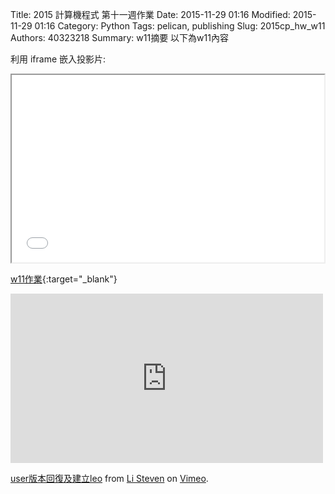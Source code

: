 Title: 2015 計算機程式 第十一週作業
Date: 2015-11-29 01:16
Modified: 2015-11-29 01:16
Category: Python
Tags: pelican, publishing
Slug: 2015cp_hw_w11
Authors: 40323218
Summary: w11摘要
以下為w11內容

利用 iframe 嵌入投影片:

<iframe src="40323218_cp_w11.html" width="500" height="300"></iframe>

[w11作業](40323218_cp_w11.html){:target="_blank"}

<iframe src="https://player.vimeo.com/video/150911856" width="500" height="271" frameborder="0" webkitallowfullscreen mozallowfullscreen allowfullscreen></iframe> <p><a href="https://vimeo.com/150911856">user版本回復及建立leo</a> from <a href="https://vimeo.com/user44943624">Li Steven</a> on <a href="https://vimeo.com">Vimeo</a>.</p>


